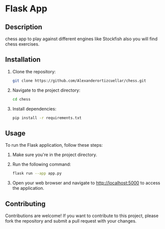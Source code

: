 # Flask App

## Description

chess app to play against different engines like Stockfish also you will find chess exercises.

## Installation

1. Clone the repository:

    ```bash
    git clone https://github.com/Alexanderortizcuellar/chess.git
    ```

2. Navigate to the project directory:

    ```bash
    cd chess
    ```

3. Install dependencies:

    ```bash
    pip install -r requirements.txt
    ```

## Usage

To run the Flask application, follow these steps:

1. Make sure you're in the project directory.
2. Run the following command:

    ```bash
    flask run --app app.py
    ```

3. Open your web browser and navigate to [http://localhost:5000](http://localhost:5000) to access the application.

## Contributing

Contributions are welcome! If you want to contribute to this project, please fork the repository and submit a pull request with your changes.


